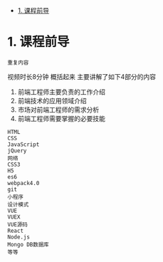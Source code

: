 - [1. 课程前导](#1-课程前导)

# 1. 课程前导

`重复内容`

视频时长8分钟 概括起来 主要讲解了如下4部分的内容

1. 前端工程师主要负责的工作介绍
2. 前端技术的应用领域介绍
3. 市场对前端工程师的需求分析
4. 前端工程师需要掌握的必要技能

```
HTML
CSS
JavaScript
jQuery
网络
CSS3
H5
es6
webpack4.0
git
小程序
设计模式
VUE
VUEX
VUE源码
React
Node.js
Mongo DB数据库
等等
```

